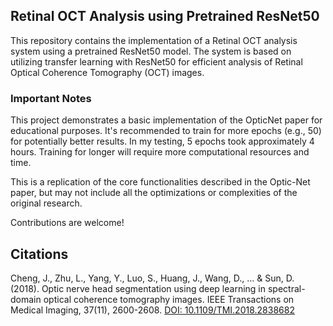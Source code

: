 ## Retinal OCT Analysis using Pretrained ResNet50

This repository contains the implementation of a Retinal OCT analysis system using a pretrained ResNet50 model. The system is based on utilizing transfer learning with ResNet50 for efficient analysis of Retinal Optical Coherence Tomography (OCT) images.

### Important Notes
This project demonstrates a basic implementation of the OpticNet paper for educational purposes. It's recommended to train for more epochs (e.g., 50) for potentially better results. In my testing, 5 epochs took approximately 4 hours. Training for longer will require more computational resources and time.

This is a replication of the core functionalities described in the Optic-Net paper, but may not include all the optimizations or complexities of the original research.

Contributions are welcome!

## Citations
Cheng, J., Zhu, L., Yang, Y., Luo, S., Huang, J., Wang, D., ... & Sun, D. (2018). Optic nerve head segmentation using deep learning in spectral-domain optical coherence tomography images. IEEE Transactions on Medical Imaging, 37(11), 2600-2608. [DOI: 10.1109/TMI.2018.2838682](https://arxiv.org/pdf/1910.05672)
